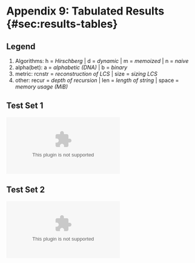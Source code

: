 # Appendix 9: Tabulated Results {#sec:results-tables}

## Legend

1. Algorithms:
        h = _Hirschberg_
        | d = _dynamic_
        | m = _memoized_
        | n = _naive_
2. alpha(bet):
        a = _alphabetic (DNA)_
        | b = _binary_
3. metric:
        rcnstr = _reconstruction of LCS_
        | size = _sizing LCS_
4. other:
        recur = _depth of recursion_
        | len = _length of string_
        | space = _memory usage (MiB)_

## Test Set 1

![Test set 1 result summary sycccccccccc](source/figures/gorgon1/table.csv)


## Test Set 2

![Test set 2 result summary sycccccccccc](source/figures/gorgon2/table.csv)


